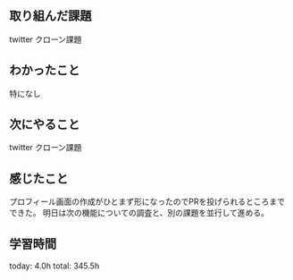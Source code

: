 ## 取り組んだ課題
 twitter クローン課題
## わかったこと
 特になし
## 次にやること
 twitter クローン課題
## 感じたこと
 プロフィール画面の作成がひとまず形になったのでPRを投げられるところまでできた。
 明日は次の機能についての調査と、別の課題を並行して進める。
## 学習時間
today: 4.0h
total: 345.5h